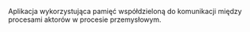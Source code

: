 
Aplikacja wykorzystująca pamięć współdzieloną do komunikacji między procesami aktorów w procesie przemysłowym.
